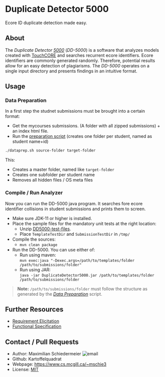 # Duplicate Detector 5000

Ecore ID duplicate detection made easy.

## About

The *Duplicate Detector [5000](https://youtu.be/UKygju476tM?t=18)* (*DD-5000*) is a software that analyzes models created with [TouchCORE](http://touchcore.cs.mcgill.ca/) and searches recurrent ecore identifiers. Ecore identifiers are commonly generated randomly. Therefore, potential results allow for an easy detection of plagiarisms. The *DD-5000* operates on a single input directory and presents findings in an intuitive format.

## Usage

### Data Preparation

In a first step the studnet submissions must be brought into a certain format:

 * Get the mycourses submissions. (A folder with all zipped submissions) + an index html file.
 * Run the [preparation script](dataprep.sh) (creates one folder per student, named as student name+id)  
```bash
./dataprep.sh source-folder target-folder
```  
This:
   * Creates a master folder, named like ```target-folder```
   * Creates one subfolder per student name
   * Removes all hidden files / OS meta files


### Compile / Run Analyzer

Now you can run the DD-5000 java program. It searches fore ecore identifier collisions in student submissions and prints them to screen.

 * Make sure JDK-11 or higher is installed.
 * Place the sample files for the mandatory unit tests at the right location: 
   * Unzip [DD5000-test-files](DD5000-test-files.zip).
   * Place ```TemplateTestDir``` and ```SubmissionTestDir``` in ```/tmp/```
 * Compile the sources:
   * ```mvn clean package```
 * Run the DD-5000. You can use either of:
   * Run using maven:  
```mvn exec:java "-Dexec.args=/path/to/templates/folder /path/to/submissions/folder"```
   * Run using JAR:  
```java -jar DuplicateDetector5000.jar /path/to/templates/folder /path/to/submissions/folder```



 > **Note:** ```/path/to/submissions/folder``` must follow the structure as generated by the *[Data Preparation](#data-preparation)* script.

##  Further Resources

 * [Requirement Elicitation](requirements/requirements.md)
 * [Functional Specification](functionality/functionality.md)


## Contact / Pull Requests

 * Author: Maximilian Schiedermeier ![email](email.png)
 * Github: Kartoffelquadrat
 * Webpage: https://www.cs.mcgill.ca/~mschie3
 * License: [MIT](https://opensource.org/licenses/MIT)
